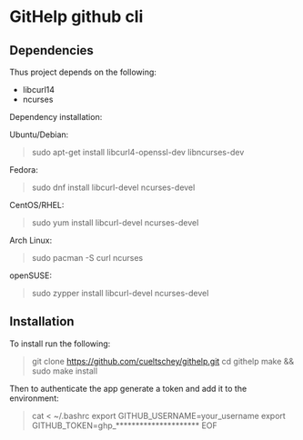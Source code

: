 # GitHelp github cli

## Dependencies
Thus project depends on the following:
* libcurl14
* ncurses

Dependency installation:

Ubuntu/Debian:
> sudo apt-get install libcurl4-openssl-dev libncurses-dev

Fedora:
> sudo dnf install libcurl-devel ncurses-devel

CentOS/RHEL:
> sudo yum install libcurl-devel ncurses-devel

Arch Linux:
> sudo pacman -S curl ncurses

openSUSE:
> sudo zypper install libcurl-devel ncurses-devel

## Installation

To install run the following:
> git clone https://github.com/cueltschey/githelp.git
> cd githelp
> make && sudo make install

Then to authenticate the app generate a token and add it to the environment:
> cat <<EOF > ~/.bashrc 
> export GITHUB_USERNAME=your_username
> export GITHUB_TOKEN=ghp_*********************
> EOF
